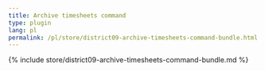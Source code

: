 ```yaml
---
title: Archive timesheets command
type: plugin
lang: pl
permalink: /pl/store/district09-archive-timesheets-command-bundle.html
---
```


{% include store/district09-archive-timesheets-command-bundle.md %}
